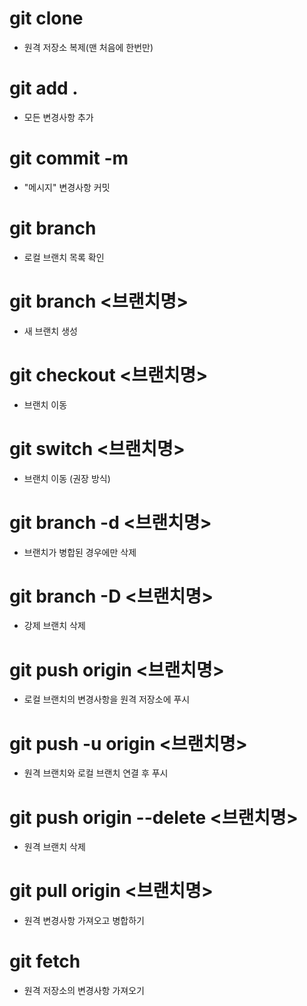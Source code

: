 # git clone <URL>

- 원격 저장소 복제(맨 처음에 한번만)

# git add .

- 모든 변경사항 추가

# git commit -m

- "메시지" 변경사항 커밋

# git branch

- 로컬 브랜치 목록 확인

# git branch <브랜치명>

- 새 브랜치 생성

# git checkout <브랜치명>

- 브랜치 이동

# git switch <브랜치명>

- 브랜치 이동 (권장 방식)

# git branch -d <브랜치명>

- 브랜치가 병합된 경우에만 삭제

# git branch -D <브랜치명>

- 강제 브랜치 삭제

# git push origin <브랜치명>

- 로컬 브랜치의 변경사항을 원격 저장소에 푸시

# git push -u origin <브랜치명>

- 원격 브랜치와 로컬 브랜치 연결 후 푸시

# git push origin --delete <브랜치명>

- 원격 브랜치 삭제

# git pull origin <브랜치명>

- 원격 변경사항 가져오고 병합하기

# git fetch

- 원격 저장소의 변경사항 가져오기
